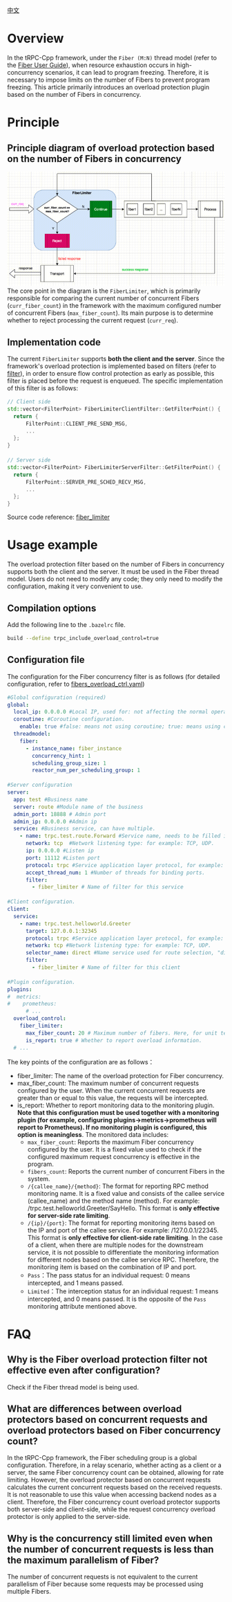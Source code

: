 [中文](../zh/overload_control_filter_limiter.md)

# Overview

In the tRPC-Cpp framework, under the `Fiber (M:N)` thread model (refer to the [Fiber User Guide](./fiber_user_guide.md)), when resource exhaustion occurs in high-concurrency scenarios, it can lead to program freezing. Therefore, it is necessary to impose limits on the number of Fibers to prevent program freezing. This article primarily introduces an overload protection plugin based on the number of Fibers in concurrency.

# Principle

## Principle diagram of overload protection based on the number of Fibers in concurrency

![fiber_limiter](../images/fiber_limiter.png)
The core point in the diagram is the `FiberLimiter`, which is primarily responsible for comparing the current number of concurrent Fibers (`curr_fiber_count`) in the framework with the maximum configured number of concurrent Fibers (`max_fiber_count`). Its main purpose is to determine whether to reject processing the current request (`curr_req`).

## Implementation code

The current `FiberLimiter` supports **both the client and the server**. Since the framework's overload protection is implemented based on filters (refer to [filter]((./filter.md))), in order to ensure flow control protection as early as possible, this filter is placed before the request is enqueued. The specific implementation of this filter is as follows:

```cpp
// Client side
std::vector<FilterPoint> FiberLimiterClientFilter::GetFilterPoint() {
  return {
      FilterPoint::CLIENT_PRE_SEND_MSG,
      ...
  };
}

// Server side
std::vector<FilterPoint> FiberLimiterServerFilter::GetFilterPoint() {
  return {
      FilterPoint::SERVER_PRE_SCHED_RECV_MSG,
      ...
  };
}
```

Source code reference: [fiber_limiter](../../trpc/overload_control/fiber_limiter/)

# Usage example

The overload protection filter based on the number of Fibers in concurrency supports both the client and the server. It must be used in the Fiber thread model. Users do not need to modify any code; they only need to modify the configuration, making it very convenient to use.

## Compilation options

Add the following line to the `.bazelrc` file.

```sh
build --define trpc_include_overload_control=true
```

## Configuration file

The configuration for the Fiber concurrency filter is as follows (for detailed configuration, refer to [fibers_overload_ctrl.yaml](../../trpc/overload_control/fiber_limiter/fibers_overload_ctrl.yaml))

```yaml
#Global configuration (required)
global:
  local_ip: 0.0.0.0 #Local IP, used for: not affecting the normal operation of the framework, used to obtain the local IP from the framework configuration.
  coroutine: #Coroutine configuration.
    enable: true #false: means not using coroutine; true: means using coroutine.
  threadmodel:
    fiber:
      - instance_name: fiber_instance
        concurrency_hint: 1
        scheduling_group_size: 1
        reactor_num_per_scheduling_group: 1

#Server configuration
server:
  app: test #Business name
  server: route #Module name of the business
  admin_port: 18888 # Admin port
  admin_ip: 0.0.0.0 #Admin ip
  service: #Business service, can have multiple.
    - name: trpc.test.route.Forward #Service name, needs to be filled in according to the format, the first field is default to trpc, the second and third fields are the app and server configurations above, and the fourth field is the user-defined service_name.
      network: tcp  #Network listening type: for example: TCP, UDP.
      ip: 0.0.0.0 #Listen ip
      port: 11112 #Listen port
      protocol: trpc #Service application layer protocol, for example: trpc, http.
      accept_thread_num: 1 #Number of threads for binding ports.
      filter:
        - fiber_limiter # Name of filter for this service

#Client configuration.
client:
  service:
    - name: trpc.test.helloworld.Greeter
      target: 127.0.0.1:32345
      protocol: trpc #Service application layer protocol, for example: trpc, http.
      network: tcp #Network listening type: for example: TCP, UDP.
      selector_name: direct #Name service used for route selection, "direct" for direct connection.
      filter:
        - fiber_limiter # Name of filter for this client

#Plugin configuration.
plugins: 
#  metrics:
#    prometheus:
      # ...
  overload_control:
    fiber_limiter:
      max_fiber_count: 20 # Maximum number of fibers. Here, for unit testing purposes, it is set relatively small. In normal business scenarios, this value should be much larger than 20.
      is_report: true # Whether to report overload information.
  # ...
```

The key points of the configuration are as follows：

- fiber_limiter: The name of the overload protection for Fiber concurrency.
- max_fiber_count: The maximum number of concurrent requests configured by the user. When the current concurrent requests are greater than or equal to this value, the requests will be intercepted.
- is_report: Whether to report monitoring data to the monitoring plugin. **Note that this configuration must be used together with a monitoring plugin (for example, configuring plugins->metrics->prometheus will report to Prometheus). If no monitoring plugin is configured, this option is meaningless**. The monitored data includes:
  - `max_fiber_count`: Reports the maximum Fiber concurrency configured by the user. It is a fixed value used to check if the configured maximum request concurrency is effective in the program.
  - `fibers_count`: Reports the current number of concurrent Fibers in the system.
  - `/{callee_name}/{method}`: The format for reporting RPC method monitoring name. It is a fixed value and consists of the callee service (callee_name) and the method name (method). For example: /trpc.test.helloworld.Greeter/SayHello. This format is **only effective for server-side rate limiting**.
  - `/{ip}/{port}`: The format for reporting monitoring items based on the IP and port of the callee service. For example: /127.0.0.1/22345. This format is **only effective for client-side rate limiting**. In the case of a client, when there are multiple nodes for the downstream service, it is not possible to differentiate the monitoring information for different nodes based on the callee service RPC. Therefore, the monitoring item is based on the combination of IP and port.
  - `Pass`：The pass status for an individual request: 0 means intercepted, and 1 means passed.
  - `Limited`：The interception status for an individual request: 1 means intercepted, and 0 means passed. It is the opposite of the `Pass` monitoring attribute mentioned above.

# FAQ

## Why is the Fiber overload protection filter not effective even after configuration?

Check if the Fiber thread model is being used.

## What are differences between overload protectors based on concurrent requests and overload protectors based on Fiber concurrency count?

In the tRPC-Cpp framework, the Fiber scheduling group is a global configuration. Therefore, in a relay scenario, whether acting as a client or a server, the same Fiber concurrency count can be obtained, allowing for rate limiting. However, the overload protector based on concurrent requests calculates the current concurrent requests based on the received requests. It is not reasonable to use this value when accessing backend nodes as a client. Therefore, the Fiber concurrency count overload protector supports both server-side and client-side, while the request concurrency overload protector is only applied to the server-side.

## Why is the concurrency still limited even when the number of concurrent requests is less than the maximum parallelism of Fiber?

The number of concurrent requests is not equivalent to the current parallelism of Fiber because some requests may be processed using multiple Fibers.
